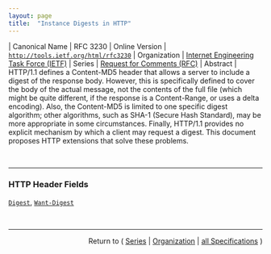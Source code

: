```yaml
---
layout: page
title:  "Instance Digests in HTTP"
---
```


| Canonical Name | RFC 3230
| Online Version | [`http://tools.ietf.org/html/rfc3230`](http://tools.ietf.org/html/rfc3230)
| Organization | [Internet Engineering Task Force (IETF)](..  "List of specification series by this organization")
| Series | [Request for Comments (RFC)](.  "List of specifications in this series")
| Abstract | HTTP/1.1 defines a Content-MD5 header that allows a server to include a digest of the response body.  However, this is specifically defined to cover the body of the actual message, not the contents of the full file (which might be quite different, if the response is a Content-Range, or uses a delta encoding).  Also, the Content-MD5 is limited to one specific digest algorithm; other algorithms, such as SHA-1 (Secure Hash Standard), may be more appropriate in some circumstances.  Finally, HTTP/1.1 provides no explicit mechanism by which a client may request a digest.  This document proposes HTTP extensions that solve these problems.

<br/>
<hr/>

### HTTP Header Fields

[`Digest`](/concepts/http-header/Digest "The Digest message header field provides a message digest of the instance described by the message."), [`Want-Digest`](/concepts/http-header/Want-Digest "The Want-Digest message header field indicates the sender's desire to receive an instance digest on messages associated with the Request-URI.")



<br/>
<hr/>

<p style="text-align: right">Return to ( <a href="./">Series</a> | <a href="../">Organization</a> | <a href="../../">all Specifications</a> )</p>